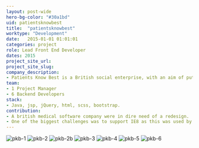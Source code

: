 ```yaml
---
layout: post-wide
hero-bg-color: "#30a1bd"
uid: patientsknowbest
title:  "patientsknowbest"
worktype: "Development"
date:   2015-01-01 01:01:01
categories: project
role: Lead Front End Developer
dates: 2015
project_site_url:
project_site_slug:
company_description:
- Patients Know Best is a British social enterprise, with an aim of putting patients in control of their own medical records. Patients Know Best also integrates into the NHS Connecting for Health network to provide patients with tools to work with clinicians.
team:
- 1 Project Manager
- 6 Backend Developers
stack:
- Java, jsp, jQuery, html, scss, bootstrap.
contribution:
- A british medical software company were in dire need of a redesign.  The whole system built on Java with jsp templating, it was a little painful.  I managed to add bootstrap and start to make things responsive.
- One of the biggest challenges was to support IE8 as this was used by hospitals that do not update their computers.  This was achieved by using a few different libraries, breakpoints.js, css fillers, old versions of bootstrap, font awesome, modernizr.
---
```


<div class="showcase passworded">
  <img src="/img/patientsknowbest/pkb-1.jpg" alt="pkb-1">
  <img src="/img/patientsknowbest/pkb-2.jpg" alt="pkb-2">
  <img src="/img/patientsknowbest/pkb-2b.jpg" alt="pkb-2b">
  <img src="/img/patientsknowbest/pkb-3.jpg" alt="pkb-3">
  <img src="/img/patientsknowbest/pkb-4.jpg" alt="pkb-4">
  <img src="/img/patientsknowbest/pkb-5.jpg" alt="pkb-5">
  <img src="/img/patientsknowbest/pkb-6.jpg" alt="pkb-6">
</div>
